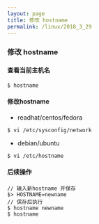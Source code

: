 ```yaml
---
layout: page
title: 修改 hostname
permalink: /linux/2018_3_29
---
```


### 修改 hostname

#### 查看当前主机名
```
$ hostname
```

#### 修改hostname
- readhat/centos/fedora
```
$ vi /etc/sysconfig/network
```
- debian/ubuntu
```
$ vi /etc/hostname
```

#### 后续操作
```
// 输入新hostname 并保存  
$> HOSTNAME=newname
// 保存后执行
$ hostname newname
$ hostname
```

